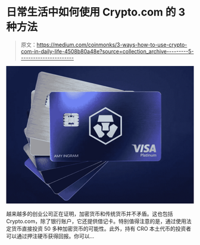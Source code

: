 # 日常生活中如何使用 Crypto.com 的 3 种方法

> 原文：<https://medium.com/coinmonks/3-ways-how-to-use-crypto-com-in-daily-life-4508b80a48e?source=collection_archive---------5----------------------->

![](img/53bb0699ad2901a1a31a4dceff5255fd.png)

越来越多的创业公司正在证明，加密货币和传统货币并不矛盾。这也包括 Crypto.com，除了银行账户，它还提供借记卡。特别值得注意的是，通过使用法定货币直接投资 50 多种加密货币的可能性。此外，持有 CRO 本土代币的投资者可以通过押注硬币获得回报。你可以…